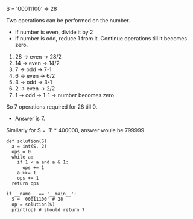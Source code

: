 S = '00011100' => 28

Two operations can be performed on the number.
- if number is even, divide it by 2
- if number is odd, reduce 1 from it.
Continue operations till it becomes zero.

1. 28 -> even -> 28/2
2. 14 -> even -> 14/2
3. 7 -> odd -> 7-1
4. 6 -> even -> 6/2
5. 3 -> odd -> 3-1
6. 2 -> even -> 2/2
7. 1 -> odd -> 1-1
-> number becomes zero

So 7 operations required for 28 till 0.
- Answer is 7.

Similarly for S = '1' * 400000, answer woule be 799999

```
def solution(S)
  a = int(S, 2)
  ops = 0
  while a:
    if 1 < a and a & 1:
      ops += 1
    a >>= 1
    ops += 1
  return ops

if __name__ == '__main__':
  S = '00011100' # 28
  op = solution(S)
  print(op) # should return 7
```
